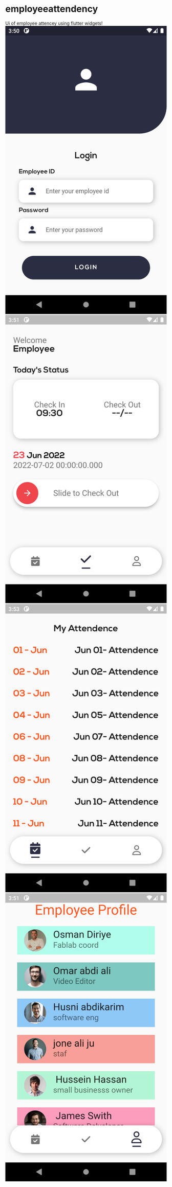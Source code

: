 # employeeattendency
Ui of employee attencey using flutter widgets!
<img src="images\login.png">
<img src="images\today.png">
<img src="images\monthlyatt.png">
<img src="images\emp_profile.png">


